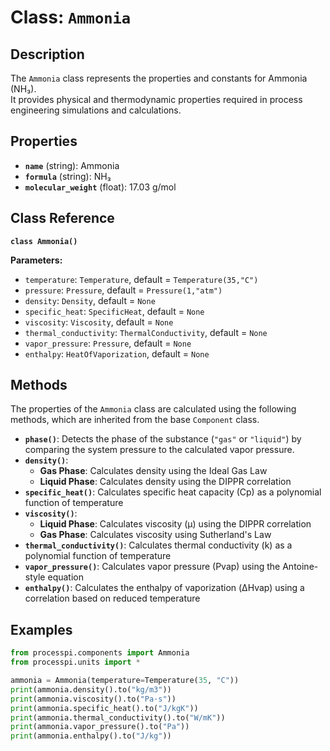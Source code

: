 # **Class: `Ammonia`**

## **Description**

The `Ammonia` class represents the properties and constants for Ammonia (NH₃).  
It provides physical and thermodynamic properties required in process engineering simulations and calculations.

## **Properties**

* **`name`** (string): Ammonia  
* **`formula`** (string): NH₃  
* **`molecular_weight`** (float): 17.03 g/mol  

## **Class Reference**

**`class Ammonia()`**

**Parameters:**  
* `temperature`: `Temperature`, default = `Temperature(35,"C")`  
* `pressure`: `Pressure`, default = `Pressure(1,"atm")`  
* `density`: `Density`, default = `None`  
* `specific_heat`: `SpecificHeat`, default = `None`  
* `viscosity`: `Viscosity`, default = `None`  
* `thermal_conductivity`: `ThermalConductivity`, default = `None`  
* `vapor_pressure`: `Pressure`, default = `None`  
* `enthalpy`: `HeatOfVaporization`, default = `None`  

## **Methods**

The properties of the `Ammonia` class are calculated using the following methods, which are inherited from the base `Component` class.

* **`phase()`**: Detects the phase of the substance (`"gas"` or `"liquid"`) by comparing the system pressure to the calculated vapor pressure.  
* **`density()`**:  
    * **Gas Phase**: Calculates density using the Ideal Gas Law  
    * **Liquid Phase**: Calculates density using the DIPPR correlation  
* **`specific_heat()`**: Calculates specific heat capacity (Cp​) as a polynomial function of temperature  
* **`viscosity()`**:  
    * **Liquid Phase**: Calculates viscosity (μ) using the DIPPR correlation  
    * **Gas Phase**: Calculates viscosity using Sutherland's Law  
* **`thermal_conductivity()`**: Calculates thermal conductivity (k) as a polynomial function of temperature  
* **`vapor_pressure()`**: Calculates vapor pressure (Pvap​) using the Antoine-style equation  
* **`enthalpy()`**: Calculates the enthalpy of vaporization (ΔHvap​) using a correlation based on reduced temperature  

## **Examples**

```py
from processpi.components import Ammonia
from processpi.units import *

ammonia = Ammonia(temperature=Temperature(35, "C"))
print(ammonia.density().to("kg/m3"))
print(ammonia.viscosity().to("Pa·s"))
print(ammonia.specific_heat().to("J/kgK"))
print(ammonia.thermal_conductivity().to("W/mK"))
print(ammonia.vapor_pressure().to("Pa"))
print(ammonia.enthalpy().to("J/kg"))
```